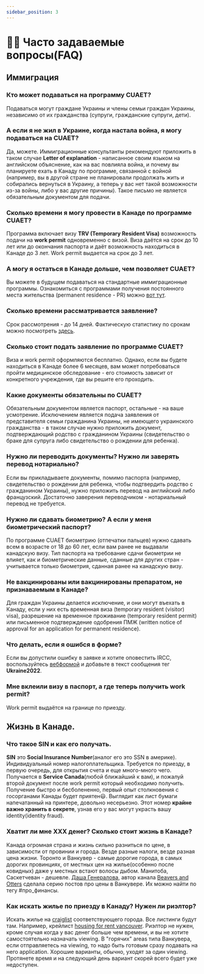 ```yaml
---
sidebar_position: 3
---
```


# 🙋‍♂️ Часто задаваемые вопросы(FAQ)

## Иммиграция 
### Кто может подаваться на программу CUAET?
Подаваться могут граждане Украины и члены семьи граждан Украины, независимо от их гражданства (супруги, гражданские супруги, дети).
### А если я не жил в Украине, когда настала война, я могу подаваться на CUAET?
Да, можете. Иммиграционные консультанты рекомендуют приложить в таком случае **Letter of explanation** - написанное своим языком на английском объяснение, как на вас повлияла война, и почему вы планируете ехать в Канаду по программе, связанной с войной (например, вы в другой стране не планировали продолжать жить и собирались вернуться в Украину, а теперь у вас нет такой возможности из-за войны, либо у вас другие причины). Такое письмо не является обязательным документом для подачи.
### Сколько времени я могу провести в Канаде по программе CUAET?
Программа включает визу **TRV (Temporary Resident Visa)** возможность подачи на **work permit** одновременно с визой. Виза даётся на срок до 10 лет или до окончания паспорта и даёт возможность находиться в Канаде до 3 лет. Work permit выдается на срок до 3 лет.
### А могу я остаться в Канаде дольше, чем позволяет CUAET?
Вы можете в будущем подаваться на стандартные иммиграционные программы. Ознакомиться с программами получения постоянного места жительства (permanent residence - PR) можно [вот тут](https://canadakaknado.info/faq1/).
### Сколько времени рассматривается заявление?
Срок рассмотрения - до 14 дней. Фактическую статистику по срокам можно посмотреть [здесь](https://docs.google.com/spreadsheets/d/1sgUPbogDw7V4rakrBSJ07_YLhvVem79rtGq7Xj__ec0/edit#gid=0).
### Сколько стоит подать заявление по программе CUAET?
Виза и work permit оформляются бесплатно. Однако, если вы будете находиться в Канаде более 6 месяцев, вам может потребоваться пройти медицинское обследование - его стоимость зависит от конкретного учреждения, где вы решите его проходить.
### Какие документы обязательны по CUAET?
Обязательным документом является паспорт, остальные - на ваше усмотрение. Исключением является подача заявления от представителя семьи гражданина Украины, не имеющего украинского гражданства - в таком случае нужно приложить документ, подтверждающий родство с гражданином Украины (свидетельство о браке для супруга либо свидетельство о рождении для ребенка).
### Нужно ли переводить документы? Нужно ли заверять перевод нотариально?
Если вы прикладываете документы, помимо паспорта (например, свидетельство о рождении для ребенка, чтобы подтвердить родство с гражданином Украины), нужно приложить перевод на английский либо французский. Достаточно заверения переводчиком - нотариальный перевод не требуется.
### Нужно ли сдавать биометрию? А если у меня биометрический паспорт?
По программе CUAET биометрию (отпечатки пальцев) нужно сдавать всем в возрасте от 18 до 60 лет, если вам ранее не выдавали канадскую визу. Тип паспорта на требование сдачи биометрии не влияет, как и биометрические данные, сданные для других стран - учитывается только биометрия, сданная ранее на канадскую визу.
### Не вакцинированы или вакцинированы препаратом, не признаваемым в Канаде?
Для граждан Украины делается исключение, и они могут въехать в Канаду, если у них есть временная виза (temporary resident (visitor) visa), разрешение на временное проживание (temporary resident permit) или письменное подтверждение одобрения ПМЖ (written notice of approval for an application for permanent residence).
### Что делать, если я ошибся в форме?
Если вы допустили ошибку в заявке и хотите оповестить IRCC, воспользуйтесь [вебформой](https://secure.cic.gc.ca/ClientContact/en/Crisis) и добавьте в текст сообщения тег **Ukraine2022**.
### Мне вклеили визу в паспорт, а где теперь получить work permit?
Work permit выдаётся на границе по приезду.
## Жизнь в Канаде.
### Что такое SIN и как его получать.
**SIN** это **Social Insurance Number**(аналог его это SSN в америке). Индивидуальный номер налогоплательщика. Требуется по приезду, в первую очередь, для открытия счета и еще много-много чего. Получается в **Service Canada**(любой ближайший к вам), и пожалуй второй документ после work permit который необходимо получить. Получение быстро и бесболененно, первый опыт столкновения с госорганами Канады будет приятен😃. Выглядит как лист бумаги напечатанный на принтере, довольно несерьезно. Этот номер **крайне важно хранить в секрете**, узнав его у вас могут украсть вашу identity(identity fraud).   
### Хватит ли мне XXX денег? Сколько стоит жизнь в Канаде?
Канада огромная страна и жизнь сильно разниться по цене, в зависимости от провинии и города. Везде разные налоги, везде разная цена жизни. Торонто и Ванкувер - самые дорогие города, в самых дорогих провинциях, от местных цен  на жилье(особенно после ковидных) даже у местных встают волосы дыбом. Манитоба, Саскетчеван - дешевле. [Даша Генералова](https://t.me/dariageneralova), автор канала [Beavers and Otters](https://t.me/beaversandotters) сделала серию постов про цены в Ванкувере. Их можно найти по тегу #про_финансы.
### Как искать жилье по приезду в Канаду? Нужен ли риэлтор?
Искать жилье на [craiglist](https://www.craigslist.org/about/sites#CA) соответствующего города. Все листинги будут там. Например, крейлист [housing for rent vancouver](https://vancouver.craigslist.org/search/apa). Риэлтор не нужен, кроме случая когда у вас денег больше чем времени, и вы не хотите самостоятельно назначать viewing. В "горячих" areas типа Ванкувера, если отправляетесь на viewing, то надо быть готовым сразу подавать на него application. Хорошие варианты, обычно, уходят за один viewing. Протянете время и на следующий день вариант скорей всего будет уже недоступен.








